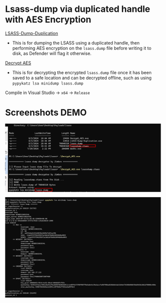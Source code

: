 # Lsass-dump via duplicated handle with AES Encryption 

[LSASS-Dump-Duplication](LSASS-Dump-Duplication/LSASS-Dump-Duplication/LSASS-Dump-Duplication.c) 

- This is for dumping the LSASS using a duplicated handle, then performing AES encryption on the `lsass.dump` file before writing it to disk, as Defender will flag it otherwise.

[Decrypt AES](LSASS-Dump-Duplication/LSASS-Dump-Duplication/Decrypt_AES_File/Decrypt_AES_File.c) 
- This is for decrypting the encrypted `lsass.dump` file once it has been saved to a safe location and can be decrypted offline, such as using `pypykatz lsa minidump lsass.dump`

Compile in Visual Studio -> `x64` -> `Release`

# Screenshots DEMO 
![lsass](Images/image.png)

![lsass2](Images/image3.png)